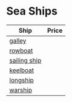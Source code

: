 # Sea Ships

| Ship                                                            | Price |
| --------------------------------------------------------------- | ----- |
| [galley](https://www.dndbeyond.com/vehicles/galley)             |       |
| [rowboat](https://www.dndbeyond.com/vehicles/rowboat)           |       |
| [sailing ship](https://www.dndbeyond.com/vehicles/sailing-ship) |       |
| [keelboat](https://www.dndbeyond.com/vehicles/keelboat)         |       |
| [longship](https://www.dndbeyond.com/vehicles/longship)         |       |
| [warship](https://www.dndbeyond.com/vehicles/warship)           |       |

